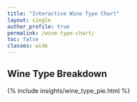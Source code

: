 ```yaml
---
title: "Interactive Wine Type Chart"
layout: single
author_profile: true
permalink: /wine-type-chart/
toc: false
classes: wide
---
```


## Wine Type Breakdown

{% include insights/wine_type_pie.html %}
